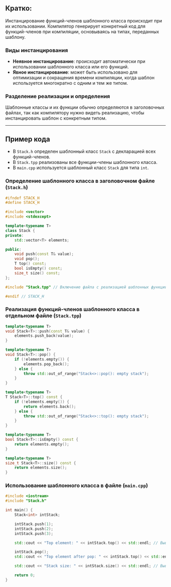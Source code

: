 ## Кратко:

Инстанцирование функций-членов шаблонного класса происходит при их использовании. Компилятор генерирует конкретный код для функций-членов при компиляции, основываясь на типах, переданных шаблону.

### Виды инстанцирования

- **Неявное инстанцирование**: происходит автоматически при использовании шаблонного класса или его функций.
- **Явное инстанцирование**: может быть использовано для оптимизации и сокращения времени компиляции, когда шаблон используется многократно с одним и тем же типом.

### Разделение реализации и определения

Шаблонные классы и их функции обычно определяются в заголовочных файлах, так как компилятору нужно видеть реализацию, чтобы инстанцировать шаблон с конкретным типом.

---

## Пример кода

- В `Stack.h` определен шаблонный класс `Stack` с декларацией всех функций-членов.
- В `Stack.tpp` реализованы все функции-члены шаблонного класса.
- В `main.cpp` используется шаблонный класс `Stack` для типа `int`.

### Определение шаблонного класса в заголовочном файле (`Stack.h`)

```cpp
#ifndef STACK_H
#define STACK_H

#include <vector>
#include <stdexcept>

template<typename T>
class Stack {
private:
    std::vector<T> elements;

public:
    void push(const T& value);
    void pop();
    T top() const;
    bool isEmpty() const;
    size_t size() const;
};

#include "Stack.tpp" // Включение файла с реализацией шаблонных функций

#endif // STACK_H
```

### Реализация функций-членов шаблонного класса в отдельном файле (`Stack.tpp`)

```cpp
template<typename T>
void Stack<T>::push(const T& value) {
    elements.push_back(value);
}

template<typename T>
void Stack<T>::pop() {
    if (!elements.empty()) {
        elements.pop_back();
    } else {
        throw std::out_of_range("Stack<>::pop(): empty stack");
    }
}

template<typename T>
T Stack<T>::top() const {
    if (!elements.empty()) {
        return elements.back();
    } else {
        throw std::out_of_range("Stack<>::top(): empty stack");
    }
}

template<typename T>
bool Stack<T>::isEmpty() const {
    return elements.empty();
}

template<typename T>
size_t Stack<T>::size() const {
    return elements.size();
}
```

### Использование шаблонного класса в файле (`main.cpp`)

```cpp
#include <iostream>
#include "Stack.h"

int main() {
    Stack<int> intStack;

    intStack.push(1);
    intStack.push(2);
    intStack.push(3);

    std::cout << "Top element: " << intStack.top() << std::endl; // Вывод: 3

    intStack.pop();
    std::cout << "Top element after pop: " << intStack.top() << std::endl; // Вывод: 2

    std::cout << "Stack size: " << intStack.size() << std::endl; // Вывод: 2

    return 0;
}
```
